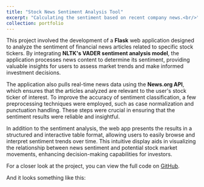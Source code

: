 ```yaml
---
title: "Stock News Sentiment Analysis Tool"
excerpt: "Calculating the sentiment based on recent company news.<br/>"
collection: portfolio
---
```


This project involved the development of a **Flask** web application designed to analyze the sentiment of financial news articles related to specific stock tickers. By integrating **NLTK's VADER sentiment analysis model**, the application processes news content to determine its sentiment, providing valuable insights for users to assess market trends and make informed investment decisions.

The application also pulls real-time news data using the **News.org API**, which ensures that the articles analyzed are relevant to the user's stock ticker of interest. To improve the accuracy of sentiment classification, a few preprocessing techniques were employed, such as case normalization and punctuation handling. These steps were crucial in ensuring that the sentiment results were reliable and insightful.

In addition to the sentiment analysis, the web app presents the results in a structured and interactive table format, allowing users to easily browse and interpret sentiment trends over time. This intuitive display aids in visualizing the relationship between news sentiment and potential stock market movements, enhancing decision-making capabilities for investors.

For a closer look at the project, you can view the full code on [GitHub](https://github.com/wesleymeredith/Financial-News-Sentiment-Analysis).

And it looks something like this:
<!-- <img src='/images/eye_open.png'>
<img src='/images/eye_close.png'> -->